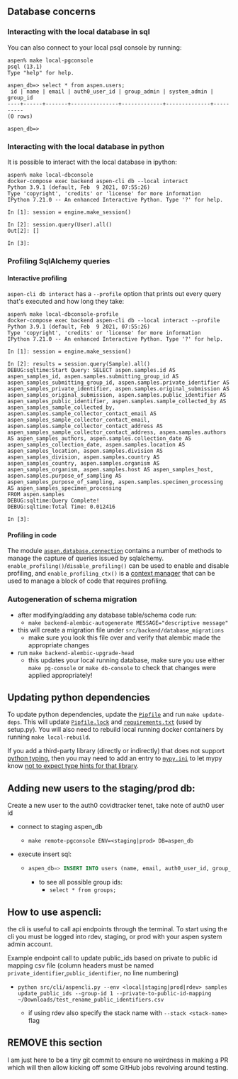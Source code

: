 ## Database concerns

### Interacting with the local database in sql

You can also connect to your local psql console by running:

```
aspen% make local-pgconsole
psql (13.1)
Type "help" for help.

aspen_db=> select * from aspen.users;
 id | name | email | auth0_user_id | group_admin | system_admin | group_id
----+------+-------+---------------+-------------+--------------+----------
(0 rows)

aspen_db=>
```

### Interacting with the local database in python

It is possible to interact with the local database in ipython:

```
aspen% make local-dbconsole
docker-compose exec backend aspen-cli db --local interact
Python 3.9.1 (default, Feb  9 2021, 07:55:26)
Type 'copyright', 'credits' or 'license' for more information
IPython 7.21.0 -- An enhanced Interactive Python. Type '?' for help.

In [1]: session = engine.make_session()

In [2]: session.query(User).all()
Out[2]: []

In [3]:
```

### Profiling SqlAlchemy queries

#### Interactive profiling

`aspen-cli db interact` has a `--profile` option that prints out every query that's executed and how long they take:

```
aspen% make local-dbconsole-profile
docker-compose exec backend aspen-cli db --local interact --profile
Python 3.9.1 (default, Feb  9 2021, 07:55:26)
Type 'copyright', 'credits' or 'license' for more information
IPython 7.21.0 -- An enhanced Interactive Python. Type '?' for help.

In [1]: session = engine.make_session()

In [2]: results = session.query(Sample).all()
DEBUG:sqltime:Start Query: SELECT aspen.samples.id AS aspen_samples_id, aspen.samples.submitting_group_id AS aspen_samples_submitting_group_id, aspen.samples.private_identifier AS aspen_samples_private_identifier, aspen.samples.original_submission AS aspen_samples_original_submission, aspen.samples.public_identifier AS aspen_samples_public_identifier, aspen.samples.sample_collected_by AS aspen_samples_sample_collected_by, aspen.samples.sample_collector_contact_email AS aspen_samples_sample_collector_contact_email, aspen.samples.sample_collector_contact_address AS aspen_samples_sample_collector_contact_address, aspen.samples.authors AS aspen_samples_authors, aspen.samples.collection_date AS aspen_samples_collection_date, aspen.samples.location AS aspen_samples_location, aspen.samples.division AS aspen_samples_division, aspen.samples.country AS aspen_samples_country, aspen.samples.organism AS aspen_samples_organism, aspen.samples.host AS aspen_samples_host, aspen.samples.purpose_of_sampling AS aspen_samples_purpose_of_sampling, aspen.samples.specimen_processing AS aspen_samples_specimen_processing
FROM aspen.samples
DEBUG:sqltime:Query Complete!
DEBUG:sqltime:Total Time: 0.012416

In [3]:
```

#### Profiling in code

The module [`aspen.database.connection`](../../src/backend/aspen/database/connection.py) contains a number of methods to manage the capture of queries issued by sqlalchemy.  `enable_profiling()`/`disable_profiling()` can be used to enable and disable profiling, and `enable_profiling_ctx()` is a [context manager](https://docs.python.org/3/reference/compound_stmts.html#with) that can be used to manage a block of code that requires profiling.

### Autogeneration of schema migration

- after modifying/adding any database table/schema code run:
  - `make backend-alembic-autogenerate MESSAGE="descriptive message"`
- this will create a migration file under `src/backend/database_migrations`
  - make sure you look this file over and verify that alembic made the appropriate changes
- run `make backend-alembic-upgrade-head`
  - this updates your local running database, make sure you use either `make pg-console` or `make db-console` to check that changes were applied appropriately!

## Updating python dependencies

To update python dependencies, update the [`Pipfile`](../../Pipfile) and run `make update-deps`. This will update [`Pipfile.lock`](../../src/backend/Pipfile.lock) and [`requirements.txt`](../../src/backend/requirements.txt) (used by setup.py).
You will also need to rebuild local running docker containers by running `make local-rebuild`.

If you add a third-party library (directly or indirectly) that does not support [python typing](https://docs.python.org/3/library/typing.html), then you may need to add an entry to [`mypy.ini`](../../mypy.ini) to let mypy know [not to expect type hints for that library](https://mypy.readthedocs.io/en/stable/running_mypy.html#missing-type-hints-for-third-party-library).


## Adding new users to the staging/prod db:
Create a new user to the auth0 covidtracker tenet, take note of auth0 user id
* connect to staging aspen_db
  * `make remote-pgconsole ENV=<staging|prod> DB=aspen_db`

* execute insert sql:
  * ```sql
    aspen_db=> INSERT INTO users (name, email, auth0_user_id, group_admin, system_admin, group_id) VALUES ('<name>', '<email>', '<auth0 user ID>', 'f', 't', <group ID>);
    ```
    * to see all possible group ids:
      * `select * from groups;`

## How to use aspencli:
the cli is useful to call api endpoints through the terminal. To start using the cli you must be logged into rdev, staging, or prod with your aspen system admin account. 

Example endpoint call to update public_ids based on private to public id mapping csv file (column headers must be named `private_identifier`,`public_identifier`, no line numbering)
* `python src/cli/aspencli.py --env <local|staging|prod|rdev> samples update_public_ids --group-id 1 --private-to-public-id-mapping ~/Downloads/test_rename_public_identifiers.csv`

  * if using rdev also specify the stack name with `--stack <stack-name>` flag

## REMOVE this section
I am just here to be a tiny git commit to ensure no weirdness in making a PR
which will then allow kicking off some GitHub jobs revolving around testing.
